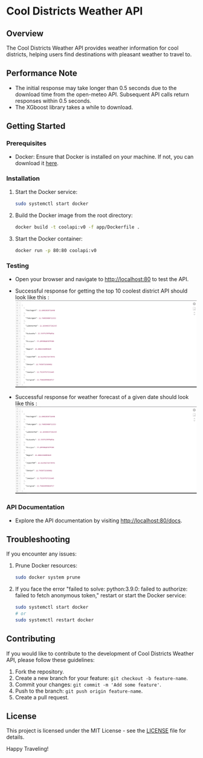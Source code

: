 # Cool Districts Weather API

## Overview

The Cool Districts Weather API provides weather information for cool districts, helping users find destinations with pleasant weather to travel to.

## Performance Note
- The initial response may take longer than 0.5 seconds due to the download time from the open-meteo API. Subsequent API calls return responses within 0.5 seconds.
- The XGboost library takes a while to download. 



## Getting Started

### Prerequisites

- Docker: Ensure that Docker is installed on your machine. If not, you can download it [here](https://www.docker.com/get-started).

### Installation

1. Start the Docker service:

    ```bash
    sudo systemctl start docker
    ```

2. Build the Docker image from the root directory:

    ```bash
    docker build -t coolapi:v0 -f app/Dockerfile .
    ```

3. Start the Docker container:

    ```bash
    docker run -p 80:80 coolapi:v0
    ```

### Testing

- Open your browser and navigate to [http://localhost:80](http://localhost:80) to test the API.

- Successful response for getting the top 10 coolest district API should look like this : 
![Link: ](./repo_assets/top10coolestdistresponse.png)

- Successful response for weather forecast of a given date should look like this : 
![Link: ](./repo_assets/top10coolestdistresponse.png)

### API Documentation

- Explore the API documentation by visiting [http://localhost:80/docs](http://localhost:80/docs).

## Troubleshooting

If you encounter any issues:

1. Prune Docker resources:

    ```bash
    sudo docker system prune
    ```

2. If you face the error "failed to solve: python:3.9.0: failed to authorize: failed to fetch anonymous token," restart or start the Docker service:

    ```bash
    sudo systemctl start docker
    # or
    sudo systemctl restart docker
    ```

## Contributing

If you would like to contribute to the development of Cool Districts Weather API, please follow these guidelines:

1. Fork the repository.
2. Create a new branch for your feature: `git checkout -b feature-name`.
3. Commit your changes: `git commit -m 'Add some feature'`.
4. Push to the branch: `git push origin feature-name`.
5. Create a pull request.

## License

This project is licensed under the MIT License - see the [LICENSE](LICENSE) file for details.


Happy Traveling!
